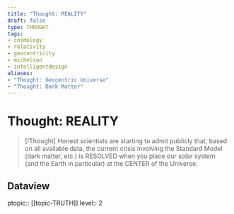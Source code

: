 ```yaml
---
title: "Thought: REALITY"
draft: false
type: THOUGHT
tags:
- cosmology
- relativity
- geocentricity
- michelson
- intelligentdesign
aliases:
- "Thought: Geocentric Universe"
- "Thought: Dark Matter"
---
```

# Thought: REALITY
> [!Thought]
> Honest scientists are starting to admit publicly that, based on all available data, the current crisis involving the Standard Model (dark matter, etc.) is RESOLVED when you place our solar system (and the Earth in particular) at the CENTER of the Universe.

## Dataview
ptopic:: [[topic-TRUTH]]
level:: 2
